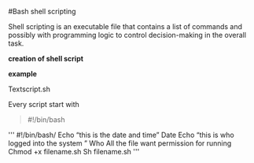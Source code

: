 #Bash shell scripting


Shell scripting is an executable file that contains a list of commands and possibly with programming logic to control decision-making in the overall task.

**creation of shell script**

__example__

Textscript.sh 

Every script start with 

> #!/bin/bash


'''
#!/bin/bash/
Echo “this is the date and time”
Date
Echo “this is who logged into the system ”
Who
All the file want permission for running
Chmod +x filename.sh
Sh filename.sh
'''

